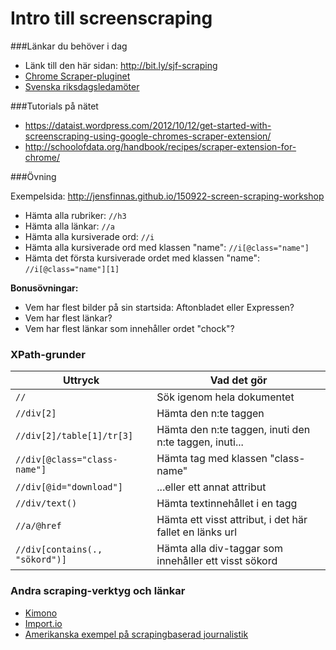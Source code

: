 # Intro till screenscraping

###Länkar du behöver i dag

- Länk till den här sidan: http://bit.ly/sjf-scraping
- [Chrome Scraper-pluginet](https://chrome.google.com/webstore/detail/scraper/mbigbapnjcgaffohmbkdlecaccepngjd)
- [Svenska riksdagsledamöter](http://www.riksdagen.se/sv/ledamoter-partier/Hitta-ledamot/Bokstavsordning/)

###Tutorials på nätet

- https://dataist.wordpress.com/2012/10/12/get-started-with-screenscraping-using-google-chromes-scraper-extension/
- http://schoolofdata.org/handbook/recipes/scraper-extension-for-chrome/

###Övning

Exempelsida: http://jensfinnas.github.io/150922-screen-scraping-workshop

- Hämta alla rubriker: `//h3`
- Hämta alla länkar: `//a`
- Hämta alla kursiverade ord: `//i`
- Hämta alla kursiverade ord med klassen "name": `//i[@class="name"]`
- Hämta det första kursiverade ordet med klassen "name": `//i[@class="name"][1]`

__Bonusövningar:__ 

- Vem har flest bilder på sin startsida: Aftonbladet eller Expressen?
- Vem har flest länkar?
- Vem har flest länkar som innehåller ordet "chock"?

### XPath-grunder

Uttryck|Vad det gör
--- | ---
`//`|Sök igenom hela dokumentet
`//div[2]`|Hämta den n:te taggen
`//div[2]/table[1]/tr[3]`|Hämta den n:te taggen, inuti den n:te taggen, inuti...
`//div[@class="class-name"]`|Hämta tag med klassen "class-name" 
`//div[@id="download"]`|...eller ett annat attribut
`//div/text()`|Hämta textinnehållet i en tagg
`//a/@href`|Hämta ett visst attribut, i det här fallet en länks url
`//div[contains(., "sökord")]`|Hämta alla div-taggar som innehåller ett visst sökord


### Andra scraping-verktyg och länkar

- [Kimono](https://www.kimonolabs.com/)
- [Import.io](https://import.io/)
- [Amerikanska exempel på scrapingbaserad journalistik](https://github.com/amandabee/scraping-for-journalists/blob/master/examples.md)
